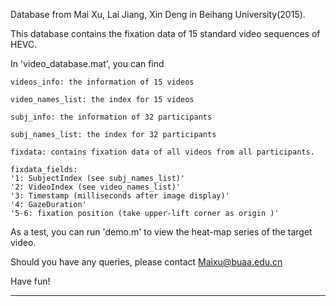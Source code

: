 Database from Mai Xu, Lai Jiang, Xin Deng in Beihang University(2015). 

This database contains the fixation data of 15 standard video sequences of HEVC.

In 'video_database.mat', you can find

	videos_info: the information of 15 videos 

	video_names_list: the index for 15 videos

	subj_info: the information of 32 participants 

	subj_names_list: the index for 32 participants

	fixdata: contains fixation data of all videos from all participants.

	fixdata_fields: 
    '1: SubjectIndex (see subj_names_list)'
    '2: VideoIndex (see video_names_list)'
    '3: Timestamp (milliseconds after image display)'
    '4: GazeDuration'
    '5-6: fixation position (take upper-lift corner as origin )'
   


As a test, you can run 'demo.m' to view the heat-map series of the target video.  

Should you have any queries, please contact Maixu@buaa.edu.cn


Have fun!

----------------------------
